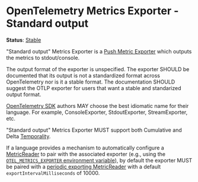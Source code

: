 <!--- Hugo front matter used to generate the website version of this page:
linkTitle: Stdout
--->

# OpenTelemetry Metrics Exporter - Standard output

**Status**: [Stable](../../document-status.md)

"Standard output" Metrics Exporter is a [Push Metric
Exporter](../sdk.md#push-metric-exporter) which outputs the metrics to
stdout/console.

The output format of the exporter is unspecified. The exporter SHOULD be
documented that its output is not a standardized format across OpenTelemetry
nor is it a stable format. The documentation SHOULD suggest the OTLP exporter
for users that want a stable and standarized output format.

[OpenTelemetry SDK](../../overview.md#sdk) authors MAY choose the best idiomatic
name for their language. For example, ConsoleExporter, StdoutExporter,
StreamExporter, etc.

"Standard output" Metrics Exporter MUST support both Cumulative and Delta
[Temporality](../data-model.md#temporality).

If a language provides a mechanism to automatically configure a
[MetricReader](../sdk.md#metricreader) to pair with the associated
exporter (e.g., using the [`OTEL_METRICS_EXPORTER` environment
variable](../../configuration/sdk-environment-variables.md#exporter-selection)), by
default the exporter MUST be paired with a [periodic exporting
MetricReader](../sdk.md#periodic-exporting-metricreader)
with a default `exportIntervalMilliseconds` of 10000.
